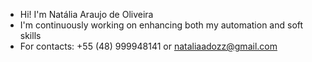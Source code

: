 
* Hi! I'm Natália Araujo de Oliveira
* I'm continuously working on enhancing both my automation and soft skills
* For contacts: +55 (48) 999948141 or nataliaadozz@gmail.com
